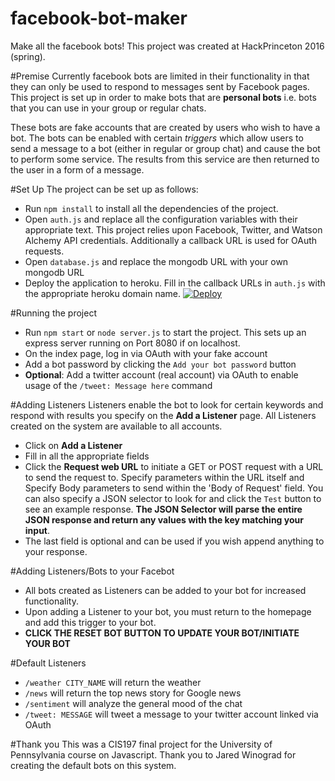 # facebook-bot-maker
Make all the facebook bots!
This project was created at HackPrinceton 2016 (spring).

#Premise
Currently facebook bots are limited in their functionality in that they can only be used to respond to messages sent by Facebook pages. This project is set up in order to make bots that are **personal bots** i.e. bots that you can use in your group or regular chats. 

These bots are fake accounts that are created by users who wish to have a bot. The bots can be enabled with certain *triggers* which allow users to send a message to a bot (either in regular or group chat) and cause the bot to perform some service. The results from this service are then returned to the user in a form of a message. 

#Set Up
The project can be set up as follows:
- Run `npm install` to install all the dependencies of the project.
- Open `auth.js` and replace all the configuration variables with their appropriate text. This project relies upon Facebook, Twitter, and Watson Alchemy API credentials. Additionally a callback URL is used for OAuth requests. 
- Open `database.js` and replace the mongodb URL with your own mongodb URL
- Deploy the application to heroku. Fill in the callback URLs in `auth.js` with the appropriate heroku domain name.
[![Deploy](https://www.herokucdn.com/deploy/button.svg)](https://heroku.com/deploy)

#Running the project
- Run `npm start` or `node server.js` to start the project. This sets up an express server running on Port 8080 if on localhost.
- On the index page, log in via OAuth with your fake account
- Add a bot password by clicking the `Add your bot password` button
- **Optional**: Add a twitter account (real account) via OAuth to enable usage of the `/tweet: Message here` command

#Adding Listeners
Listeners enable the bot to look for certain keywords and respond with results you specify on the **Add a Listener** page. All Listeners created on the system are available to all accounts. 
- Click on **Add a Listener**
- Fill in all the appropriate fields
- Click the **Request web URL** to initiate a GET or POST request with a URL to send the request to. Specify parameters within the URL itself and Specify Body parameters to send within the 'Body of Request' field. You can also specify a JSON selector to look for and click the `Test` button to see an example response. **The JSON Selector will parse the entire JSON response and return any values with the key matching your input**. 
- The last field is optional and can be used if you wish append anything to your response.

#Adding Listeners/Bots to your Facebot

- All bots created as Listeners can be added to your bot for increased functionality.
- Upon adding a Listener to your bot, you must return to the homepage and add this trigger to your bot. 
- **CLICK THE RESET BOT BUTTON TO UPDATE YOUR BOT/INITIATE YOUR BOT**

#Default Listeners
- `/weather CITY_NAME` will return the weather
- `/news` will return the top news story for Google news
- `/sentiment` will analyze the general mood of the chat
- `/tweet: MESSAGE` will tweet a message to your twitter account linked via OAuth

#Thank you
This was a CIS197 final project for the University of Pennsylvania course on Javascript. Thank you to Jared Winograd for creating the default bots on this system. 
